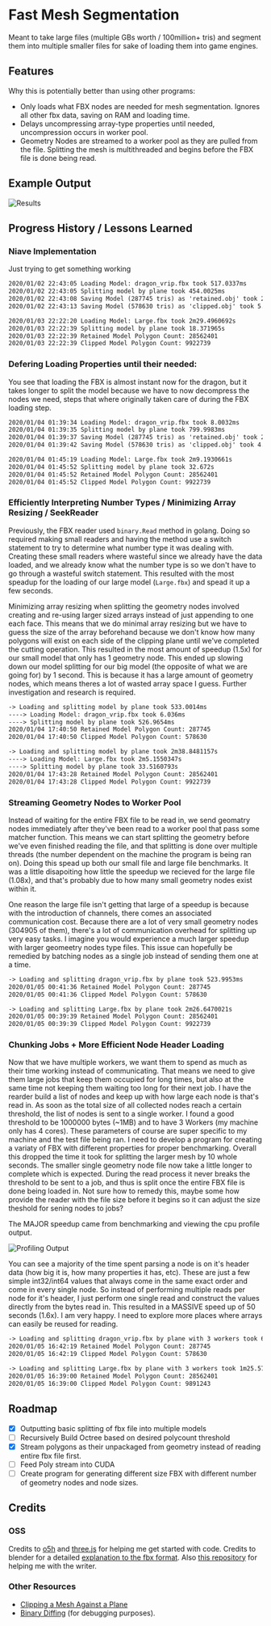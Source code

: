 # Fast Mesh Segmentation

Meant to take large files (multiple GBs worth / 100million+ tris) and segment them into multiple smaller files for sake of loading them into game engines.

## Features

Why this is potentially better than using other programs:

* Only loads what FBX nodes are needed for mesh segmentation. Ignores all other fbx data, saving on RAM and loading time. 
* Delays uncompressing array-type properties until needed, uncompression occurs in worker pool.
* Geometry Nodes are streamed to a worker pool as they are pulled from the file. Splitting the mesh is multithreaded and begins before the FBX file is done being read.

## Example Output

![Results](https://i.imgur.com/QCW2qzq.png)

## Progress History / Lessons Learned

### Niave Implementation

Just trying to get something working

```txt
2020/01/02 22:43:05 Loading Model: dragon_vrip.fbx took 517.0337ms
2020/01/02 22:43:05 Splitting model by plane took 454.0025ms
2020/01/02 22:43:08 Saving Model (287745 tris) as 'retained.obj' took 2.3630315s
2020/01/02 22:43:13 Saving Model (578630 tris) as 'clipped.obj' took 5.0589994s
```

```txt
2020/01/03 22:22:20 Loading Model: Large.fbx took 2m29.4960692s
2020/01/03 22:22:39 Splitting model by plane took 18.371965s
2020/01/03 22:22:39 Retained Model Polygon Count: 28562401
2020/01/03 22:22:39 Clipped Model Polygon Count: 9922739
```

### Defering Loading Properties until their needed:

You see that loading the FBX is almost instant now for the dragon, but it takes longer to split the model because we have to now decompress the nodes we need, steps that where originally taken care of during the FBX loading step. 

```txt
2020/01/04 01:39:34 Loading Model: dragon_vrip.fbx took 8.0032ms
2020/01/04 01:39:35 Splitting model by plane took 799.9983ms
2020/01/04 01:39:37 Saving Model (287745 tris) as 'retained.obj' took 2.4430214s
2020/01/04 01:39:42 Saving Model (578630 tris) as 'clipped.obj' took 4.5939848s
```

```txt
2020/01/04 01:45:19 Loading Model: Large.fbx took 2m9.1930661s
2020/01/04 01:45:52 Splitting model by plane took 32.672s
2020/01/04 01:45:52 Retained Model Polygon Count: 28562401
2020/01/04 01:45:52 Clipped Model Polygon Count: 9922739
```

### Efficiently Interpreting Number Types / Minimizing Array Resizing / SeekReader

Previously, the FBX reader used `binary.Read` method in golang. Doing so required making small readers and having the method use a switch statement to try to determine what number type it was dealing with. Creating these small readers where wasteful since we already have the data loaded, and we already know what the number type is so we don't have to go through a wasteful switch statement. This resulted with the most speadup for the loading of our large model (`Large.fbx`) and spead it up a few seconds.

Minimizing array resizing when splitting the geometry nodes involved creating and re-using larger sized arrays instead of just appending to one each face. This means that we do minimal array resizing but we have to guess the size of the array beforehand because we don't know how many polygons will exist on each side of the clipping plane until we've completed the cutting operation. This resulted in the most amount of speedup (1.5x) for our small model that only has 1 geometry node. This ended up slowing down our model splitting for our big model (the opposite of what we are going for) by 1 second. This is because it has a  large amount of geometry nodes, which means theres a lot of wasted array space I guess. Further investigation and research is required.

```txt
-> Loading and splitting model by plane took 533.0014ms
----> Loading Model: dragon_vrip.fbx took 6.036ms
----> Splitting model by plane took 526.9654ms
2020/01/04 17:40:50 Retained Model Polygon Count: 287745
2020/01/04 17:40:50 Clipped Model Polygon Count: 578630
```

```txt
-> Loading and splitting model by plane took 2m38.8481157s
----> Loading Model: Large.fbx took 2m5.1550347s
----> Splitting model by plane took 33.5160793s
2020/01/04 17:43:28 Retained Model Polygon Count: 28562401
2020/01/04 17:43:28 Clipped Model Polygon Count: 9922739
```

### Streaming Geometry Nodes to Worker Pool

Instead of waiting for the entire FBX file to be read in, we send geomatry nodes immediately after they've been read to a worker pool that pass some matcher function. This means we can start splitting the geometry before we've even finished reading the file, and that splitting is done over multiple threads (the number dependent on the machine the program is being ran on). Doing this spead up both our small file and large file benchmarks. It was a little disapoiting how little the speedup we recieved for the large file (1.08x), and that's probably due to how many small geometry nodes exist within it.

One reason the large file isn't getting that large of a speedup is because with the introduction of channels, there comes an associated communication cost. Because there are a lot of very small geometry nodes (304905 of them), there's a lot of communication overhead for splitting up very easy tasks. I imagine you would experience a much larger speedup with larger geomeetry nodes type files. This issue can hopefully be remedied by batching nodes as a single job instead of sending them one at a time.

```txt
-> Loading and splitting dragon_vrip.fbx by plane took 523.9953ms
2020/01/05 00:41:36 Retained Model Polygon Count: 287745
2020/01/05 00:41:36 Clipped Model Polygon Count: 578630
```

```txt
-> Loading and splitting Large.fbx by plane took 2m26.6470021s
2020/01/05 00:39:39 Retained Model Polygon Count: 28562401
2020/01/05 00:39:39 Clipped Model Polygon Count: 9922739
```

### Chunking Jobs + More Efficient Node Header Loading

Now that we have multiple workers, we want them to spend as much as their time working instead of communicating. That means we need to give them large jobs that keep them occupied for long times, but also at the same time not keeping them waiting too long for their next job. I have the rearder build a list of nodes and keep up with how large each node is that's read in. As soon as the total size of all collected nodes reach a certain threshold, the list of nodes is sent to a single worker. I found a good threshold to be
1000000 bytes (~1MB) and to have 3 Workers (my machine only has 4 cores).  These parameters of course are super specific to my machine and the test file being ran. I need to develop a program for creating a variaty of FBX with different properties for proper benchmarking. Overall this dropped the time it took for splitting the larger mesh by 10 whole seconds. The smaller single geometry node file now take a little longer to complete which is expected. During the read process it never breaks the threshold to be sent to a job, and thus is split once the entire FBX file is done being loaded in. Not sure how to remedy this, maybe some how provide the reader with the file size before it begins so it can adjust the size theshold for sening nodes to jobs?

The MAJOR speedup came from benchmarking and viewing the cpu profile output.

![Profiling Output](https://i.imgur.com/yXqwhR6.png)

You can see a majority of the time spent parsing a node is on it's header data (how big it is, how many properties it has, etc). These are just a few simple int32/int64 values that always come in the same exact order and come in every single node. So instead of performing multiple reads per node for it's header, I just perform one single read and construct the values directly from the bytes read in. This resulted in a MASSIVE speed up of 50 seconds (1.6x). I am very happy. I need to explore more places where arrays can easily be reused for reading.

```txt
-> Loading and splitting dragon_vrip.fbx by plane with 3 workers took 662.1468ms
2020/01/05 16:42:19 Retained Model Polygon Count: 287745
2020/01/05 16:42:19 Clipped Model Polygon Count: 578630
```

```txt
-> Loading and splitting Large.fbx by plane with 3 workers took 1m25.5735363s
2020/01/05 16:39:00 Retained Model Polygon Count: 28562401
2020/01/05 16:39:00 Clipped Model Polygon Count: 9891243
```

## Roadmap

* [x] Outputting basic splitting of fbx file into multiple models
* [ ] Recursively Build Octree based on desired polycount threshold
* [x] Stream polygons as their unpackaged from geometry instead of reading entire fbx file first.
* [ ] Feed Poly stream into CUDA
* [ ] Create program for generating different size FBX with different number of geometry nodes and node sizes.

## Credits

### OSS 

Credits to [o5h](https://github.com/o5h/fbx/tree/3a77542940a3e1fb404bfd00f2e49565a504a2df) and [three.js](https://github.com/mrdoob/three.js/blob/de530d6bae1bf40d1e001411bc3e02a915c2c993/examples/js/loaders/FBXLoader.js) for helping me get started with code. Credits to blender for a detailed [explanation to the fbx format](https://code.blender.org/2013/08/fbx-binary-file-format-specification/). Also [this repository](https://github.com/hamish-milne/FbxWriter/blob/master/Fbx/FbxBinary.cs) for helping me with the writer.

### Other Resources

* [Clipping a Mesh Against a Plane](https://www.geometrictools.com/Documentation/ClipMesh.pdf)
* [Binary Diffing](https://superuser.com/questions/125376/how-do-i-compare-binary-files-in-linux/968863#968863) (for debugging purposes).